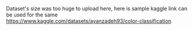 Dataset's size was too huge to upload here,
here is sample kaggle link can be used for the same https://www.kaggle.com/datasets/ayanzadeh93/color-classification
